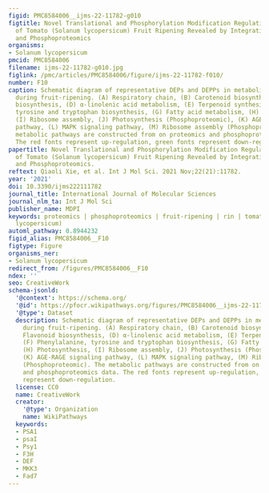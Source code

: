 ```yaml
---
figid: PMC8584006__ijms-22-11782-g010
figtitle: Novel Translational and Phosphorylation Modification Regulation Mechanisms
  of Tomato (Solanum lycopersicum) Fruit Ripening Revealed by Integrative Proteomics
  and Phosphoproteomics
organisms:
- Solanum lycopersicum
pmcid: PMC8584006
filename: ijms-22-11782-g010.jpg
figlink: /pmc/articles/PMC8584006/figure/ijms-22-11782-f010/
number: F10
caption: Schematic diagram of representative DEPs and DEPPs in metabolic pathways
  during fruit-ripening. (A) Respiratory chain, (B) Carotenoid biosynthesis, (C) Flavonoid
  biosynthesis, (D) α-linolenic acid metabolism, (E) Terpenoid synthesis, (F) Phenylalanine,
  tyrosine and tryptophan biosynthesis, (G) Fatty acid metabolism, (H) Photosynthesis,
  (I) Ribosome assembly, (J) Photosynthesis (Phosphoproteomic), (K) AGE-RAGE signaling
  pathway, (L) MAPK signaling pathway, (M) Ribosome assembly (Phosphoproteomic). The
  metabolic pathways are constructed from on proteomics and phosphoproteomics data.
  The red fonts represent up-regulation, green fonts represent down-regulation.
papertitle: Novel Translational and Phosphorylation Modification Regulation Mechanisms
  of Tomato (Solanum lycopersicum) Fruit Ripening Revealed by Integrative Proteomics
  and Phosphoproteomics.
reftext: Qiaoli Xie, et al. Int J Mol Sci. 2021 Nov;22(21):11782.
year: '2021'
doi: 10.3390/ijms222111782
journal_title: International Journal of Molecular Sciences
journal_nlm_ta: Int J Mol Sci
publisher_name: MDPI
keywords: proteomics | phosphoproteomics | fruit-ripening | rin | tomato (Solanum
  lycopersicum)
automl_pathway: 0.8944232
figid_alias: PMC8584006__F10
figtype: Figure
organisms_ner:
- Solanum lycopersicum
redirect_from: /figures/PMC8584006__F10
ndex: ''
seo: CreativeWork
schema-jsonld:
  '@context': https://schema.org/
  '@id': https://pfocr.wikipathways.org/figures/PMC8584006__ijms-22-11782-g010.html
  '@type': Dataset
  description: Schematic diagram of representative DEPs and DEPPs in metabolic pathways
    during fruit-ripening. (A) Respiratory chain, (B) Carotenoid biosynthesis, (C)
    Flavonoid biosynthesis, (D) α-linolenic acid metabolism, (E) Terpenoid synthesis,
    (F) Phenylalanine, tyrosine and tryptophan biosynthesis, (G) Fatty acid metabolism,
    (H) Photosynthesis, (I) Ribosome assembly, (J) Photosynthesis (Phosphoproteomic),
    (K) AGE-RAGE signaling pathway, (L) MAPK signaling pathway, (M) Ribosome assembly
    (Phosphoproteomic). The metabolic pathways are constructed from on proteomics
    and phosphoproteomics data. The red fonts represent up-regulation, green fonts
    represent down-regulation.
  license: CC0
  name: CreativeWork
  creator:
    '@type': Organization
    name: WikiPathways
  keywords:
  - PSA1
  - psaI
  - Psy1
  - F3H
  - DEF
  - MKK3
  - Fad7
---
```

